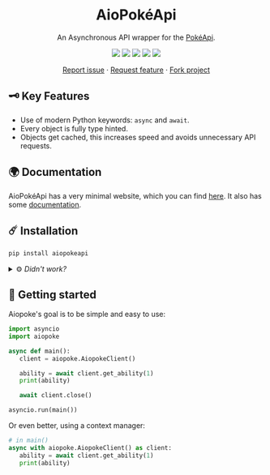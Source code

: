 <p align="center">
   <h1 align="center"> AioPokéApi</h1>
   <p align="center"> An Asynchronous API wrapper for the <a href="https://pokeapi.co">PokéApi</a>.
</p>
<p align="center">
   <img id="tests" src="https://img.shields.io/github/workflow/status/beastmatser/aiopokeapi/tests?label=Tests&logo=github&style=flat-square">
   <img id="pypi-version" src="https://img.shields.io/pypi/v/aiopokeapi?label=Pypi%20version&logo=pypi&logoColor=ffffff&style=flat-square">
   <img id="python-version" src="https://img.shields.io/pypi/pyversions/aiopokeapi?label=Python%20version&logo=python&logoColor=ffffff&style=flat-square">
   <img id="license" src="https://img.shields.io/github/license/beastmatser/aiopokeapi?label=License&style=flat-square">
   <img id="style" src="https://img.shields.io/badge/Code%20style-black-black?style=flat-square">
</p>
<p align="center">
   <a href="https://github.com/beastmatser/aiopokeapi/issues/new/choose"> Report issue</a>
   ·
   <a href="https://github.com/beastmatser/aiopokeapi/issues/new/choose"> Request feature</a>
   ·
   <a href="https://github.com/beastmatser/aiopokeapi/fork"> Fork project</a>
</p>

## 🗝️ Key Features

- Use of modern Python keywords: `async` and `await`.
- Every object is fully type hinted.
- Objects get cached, this increases speed and avoids unnecessary API requests.

## 🌍 Documentation

AioPokéApi has a very minimal website, which you can find [here](https://beastmatser.github.io/aiopoke/). It also has some [documentation](https://beastmatser.github.io/aiopoke/docs/).

## ☄️ Installation

```sh
pip install aiopokeapi
```

<details>

<summary>
    ⚙️ <i> Didn't work?</i>
</summary>

Depending on your Python installation, you might need to use one of the
following:

- Python is not in PATH

  ```sh
  path/to/python.exe -m pip install aiopokeapi
  ```

- Python is in PATH but pip is not

  ```sh
  python -m pip install aiopokeapi
  ```

- Unix systems can use pip3/python3 commands

  ```sh
  pip3 install aiopokeapi
  ```

  ```sh
  python3 -m pip install aiopokeapi
  ```

- Using multiple Python versions

  ```sh
  py -m pip install aiopokeapi
  ```

</details>

## 🚀 Getting started

Aiopoke's goal is to be simple and easy to use:

```py
import asyncio
import aiopoke

async def main():
   client = aiopoke.AiopokeClient()

   ability = await client.get_ability(1)
   print(ability)

   await client.close()

asyncio.run(main())
```

Or even better, using a context manager:

```py
# in main()
async with aiopoke.AiopokeClient() as client:
   ability = await client.get_ability(1)
   print(ability)
```
